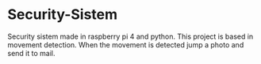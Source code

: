 # Security-Sistem
Security sistem made in raspberry pi 4 and python. This project is based in movement detection. When the movement is detected jump a photo and send it to mail. 
